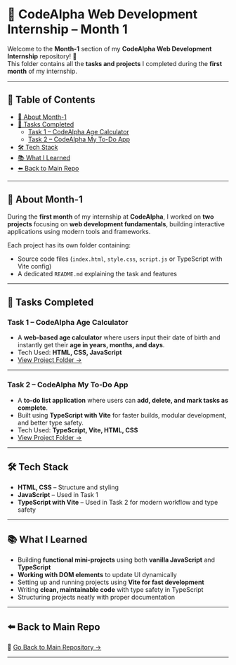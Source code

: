 # 📅 CodeAlpha Web Development Internship – Month 1

Welcome to the **Month-1** section of my **CodeAlpha Web Development Internship** repository! 🚀  
This folder contains all the **tasks and projects** I completed during the **first month** of my internship.

---

## 📌 Table of Contents

- [📖 About Month-1](#-about-month-1)
- [📝 Tasks Completed](#-tasks-completed)
  - [Task 1 – CodeAlpha Age Calculator](#task-1--codealpha-age-calculator)
  - [Task 2 – CodeAlpha My To-Do App](#task-2--codealpha-my-to-do-app)
- [🛠 Tech Stack](#-tech-stack)
- [📚 What I Learned](#-what-i-learned)
- [⬅️ Back to Main Repo](#️-back-to-main-repo)

---

## 📖 About Month-1

During the **first month** of my internship at **CodeAlpha**, I worked on **two projects** focusing on **web development fundamentals**, building interactive applications using modern tools and frameworks.

Each project has its own folder containing:
- Source code files (`index.html`, `style.css`, `script.js` or TypeScript with Vite config)  
- A dedicated `README.md` explaining the task and features

---

## 📝 Tasks Completed

### **Task 1 – CodeAlpha Age Calculator**
- A **web-based age calculator** where users input their date of birth and instantly get their **age in years, months, and days**.  
- Tech Used: **HTML, CSS, JavaScript**  
- [View Project Folder →](./CodeAlpha_AgeCalculator)  

---

### **Task 2 – CodeAlpha My To-Do App**
- A **to-do list application** where users can **add, delete, and mark tasks as complete**.  
- Built using **TypeScript with Vite** for faster builds, modular development, and better type safety.  
- Tech Used: **TypeScript, Vite, HTML, CSS**  
- [View Project Folder →](./CodeAlpha_My-ToDo-App)  

---

## 🛠 Tech Stack

- **HTML, CSS** – Structure and styling  
- **JavaScript** – Used in Task 1  
- **TypeScript with Vite** – Used in Task 2 for modern workflow and type safety  

---

## 📚 What I Learned

- Building **functional mini-projects** using both **vanilla JavaScript** and **TypeScript**  
- **Working with DOM elements** to update UI dynamically  
- Setting up and running projects using **Vite for fast development**  
- Writing **clean, maintainable code** with type safety in TypeScript  
- Structuring projects neatly with proper documentation  

---

## ⬅️ Back to Main Repo

🔗 [Go Back to Main Repository →](../)

---
